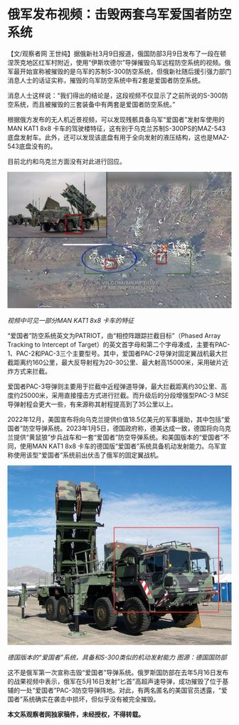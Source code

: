 # 俄军发布视频：击毁两套乌军爱国者防空系统

【文/观察者网
王世纯】据俄新社3月9日报道，俄国防部3月9日发布了一段在顿涅茨克地区红军村附近，使用“伊斯坎德尔”导弹摧毁乌军远程防空系统的视频。俄军最开始宣称被摧毁的是乌军的苏制S-300防空系统，但俄新社随后援引强力部门消息人士的话证实称，摧毁的乌军防空系统中有2套是爱国者防空系统。

消息人士这样说：“我们得出的结论是，这段视频不仅显示了之前所说的S-300防空系统，而且被摧毁的三套装备中有两套是爱国者防空系统。”

根据俄方发布的无人机近景视频，可以发现残骸具备乌军“爱国者”发射车使用的MAN KAT1 8x8
卡车的驾驶楼特征，这有别于乌克兰苏制S-300PS的MAZ-543底盘发射车。此外，还可以发现该底盘有用于全向发射的液压结构，这也是MAZ-543底盘没有的。

目前北约和乌克兰方面没有对此进行回应。

![d978252f275cd79372e3822adae1ecf2.jpg](https://raw.githubusercontent.com/qqhsx/qqnews_image/main/2024/03/10/俄军发布视频：击毁两套乌军爱国者防空系统/d978252f275cd79372e3822adae1ecf2.jpg)

_视频中可见一部分MAN KAT1 8x8 卡车的特征_

“爱国者”防空系统英文为PATRIOT，由“相控阵跟踪拦截目标”（Phased Array Tracking to Intercept of
Target）的英文首字母和第二个字母凑成，主要有PAC-1、PAC-2和PAC-3三个主要型号。其中，爱国者PAC-2导弹对固定翼战机最大拦截距离约160公里，最大反导射程为20-30公里、最大射高15000米，采用破片近炸方式来拦截。

爱国者PAC-3导弹则主要用于拦截中近程弹道导弹，最大拦截距离约30公里、高度约25000米，采用直接撞击方式进行拦截。而升级后的分段增强型PAC-3
MSE导弹射程会更大一些，有来源称其射程提高到了35公里以上。

2022年12月，美国宣布将向乌克兰提供价值18.5亿美元的军事援助，其中包括“爱国者”防空导弹系统。2023年1月5日，德国政府称，德美达成一致，德国将向乌克兰提供“黄鼠狼”步兵战车和一套“爱国者”防空导弹系统。和美国版本的“爱国者”不同，使用MAN
KAT1 8x8 卡车的德国版“爱国者”系统具备机动发射能力。乌军宣称使用该型“爱国者”系统前出伏击了俄军的固定翼战机。

![8267037e70cda9499708ce034cb008bc.jpg](https://raw.githubusercontent.com/qqhsx/qqnews_image/main/2024/03/10/俄军发布视频：击毁两套乌军爱国者防空系统/8267037e70cda9499708ce034cb008bc.jpg)

 _德国版本的“爱国者”系统，具备和S-300类似的机动发射能力
图源：德国国防部_

这不是俄军第一次宣称击毁“爱国者”导弹系统。俄罗斯国防部在去年5月16日发布的战果视频中表示，俄军在5月16日发射“匕首”高超声速导弹，成功摧毁了位于基辅的一处“爱国者”PAC-3防空导弹阵地。对此，有两名匿名的美国官员透露，“爱国者”系统确实在袭击中损坏，但似乎没有被完全摧毁。

**本文系观察者网独家稿件，未经授权，不得转载。**


